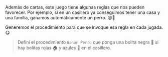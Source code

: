 <gs-toolbox toolbox-url="https://raw.githubusercontent.com/MumukiProject/mumuki-guia-gobstones-repeticion-condicional-kids/master/assets/toolbox-certificacion.xml">
</gs-toolbox>

Además de cartas, este juego tiene algunas reglas que nos pueden favorecer. Por ejemplo, si en un casillero ya conseguimos tener una casa y una familia, ganamos automáticamente un perro. :heart_eyes::tada:

Generemos el procedimiento para que se invoque esa regla en cada jugada. :yum:

> Definí el procedimiento `Ganar Perro` que ponga una bolita negra :dog: si hay bolitas rojas :house: y azules :couple: en el casillero.
